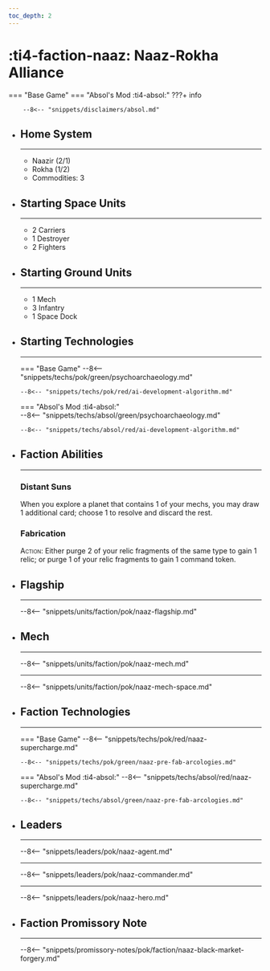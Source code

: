 ```yaml
---
toc_depth: 2
---
```


# :ti4-faction-naaz: Naaz-Rokha Alliance
=== "Base Game"
=== "Absol's Mod :ti4-absol:" 
    ???+ info

        --8<-- "snippets/disclaimers/absol.md"

<div class="grid cards" markdown>

-   ## __Home System__

    ---

    * Naazir (2/1)
    * Rokha (1/2)
    * Commodities: 3

</div>

<div class="grid cards" markdown>

-   ## __Starting Space Units__

    ---

    * 2 Carriers
    * 1 Destroyer
    * 2 Fighters

-   ## __Starting Ground Units__

    ---

    * 1 Mech
    * 3 Infantry
    * 1 Space Dock

-   ## __Starting Technologies__

    ---
    === "Base Game"
        --8<-- "snippets/techs/pok/green/psychoarchaeology.md"

        --8<-- "snippets/techs/pok/red/ai-development-algorithm.md"

    === "Absol's Mod :ti4-absol:"  
        --8<-- "snippets/techs/absol/green/psychoarchaeology.md"

        --8<-- "snippets/techs/absol/red/ai-development-algorithm.md"

-   ## __Faction Abilities__

    ---
    ### **Distant Suns**
    
    When you explore a planet that contains 1 of your mechs, you may draw 1 additional card; choose 1 to resolve and discard the rest.

    ### **Fabrication**

    <span style="font-variant:small-caps;">Action</span>: Either purge 2 of your relic fragments of the same type to gain 1 relic; or purge 1 of your relic fragments to gain 1 command token.

-   ## __Flagship__

    ---
    --8<-- "snippets/units/faction/pok/naaz-flagship.md"

-   ## __Mech__

    ---
    --8<-- "snippets/units/faction/pok/naaz-mech.md"

    ---

    --8<-- "snippets/units/faction/pok/naaz-mech-space.md"

-   ## __Faction Technologies__

    ---
    === "Base Game"
        --8<-- "snippets/techs/pok/red/naaz-supercharge.md"

        --8<-- "snippets/techs/pok/green/naaz-pre-fab-arcologies.md"

    === "Absol's Mod :ti4-absol:"
        --8<-- "snippets/techs/absol/red/naaz-supercharge.md"

        --8<-- "snippets/techs/absol/green/naaz-pre-fab-arcologies.md"

-   ## __Leaders__

    ---
    
    --8<-- "snippets/leaders/pok/naaz-agent.md"

    ---

    --8<-- "snippets/leaders/pok/naaz-commander.md"

    ---

    --8<-- "snippets/leaders/pok/naaz-hero.md"

-   ## __Faction Promissory Note__

    ---
    --8<-- "snippets/promissory-notes/pok/faction/naaz-black-market-forgery.md"

</div>